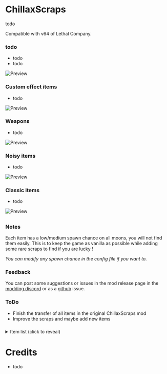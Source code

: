 # ChillaxScraps

todo

Compatible with v64 of Lethal Company.

### todo
- todo
- todo

![Preview]()

### Custom effect items
- todo

![Preview]()

### Weapons
- todo

![Preview]()

### Noisy items
- todo

![Preview]()

### Classic items
- todo

![Preview]()

<!---

<details><summary>Want to see some more images? (click to reveal)</summary>

![Preview]()

![Preview]()

</details>

-->

##

### Notes
Each item has a low/medium spawn chance on all moons, you will not find them easily. This is to keep the game as vanilla as possible while adding some rare scraps to find if you are lucky !

*You can modify any spawn chance in the config file if you want to.*

### Feedback
You can post some suggestions or issues in the mod release page in the [modding discord](https://discord.com/invite/lcmod) or as a [github](https://github.com/ZigzagAwaka/ChillaxScraps) issue.

### ToDo
- Finish the transfer of all items in the original ChillaxScraps mod
- Improve the scraps and maybe add new items

###

<details><summary>Item list (click to reveal)</summary>

- todo

</details>

##

# Credits

- todo
